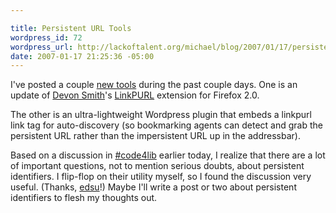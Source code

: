 ```yaml
--- 

title: Persistent URL Tools
wordpress_id: 72
wordpress_url: http://lackoftalent.org/michael/blog/2007/01/17/persistent-url-tools/
date: 2007-01-17 21:25:36 -05:00
---
```

I've posted a couple <a href="http://www.lackoftalent.org/michael/blog/persistent-url-bookmarker/" target="_blank">new tools</a> during the past couple days.  One is an update of <a href="http://www.oclc.org/research/staff/smith.htm" target="_blank">Devon Smith</a>'s <a href="http://purl.org/net/linkpurl" target="_blank">LinkPURL</a> extension for Firefox 2.0.  

The other is an ultra-lightweight Wordpress plugin that embeds a linkpurl link tag for auto-discovery (so bookmarking agents can detect and grab the persistent URL rather than the impersistent URL up in the addressbar).  

Based on a discussion in <a href="irc://irc.freenode.net/code4lib" target="_blank">#code4lib</a> earlier today, I realize that there are a lot of important questions, not to mention serious doubts, about persistent identifiers.  I flip-flop on their utility myself, so I found the discussion very useful.  (Thanks, <a href="http://www.inkdroid.org/journal/" target="_blank">edsu</a>!)  Maybe I'll write a post or two about persistent identifiers to flesh my thoughts out.
